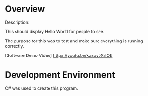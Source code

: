 # Overview

Description:

This should display Hello World for people to see.

The purpose for this was to test and make sure everything is running correctly.

[Software Demo Video]
https://youtu.be/kxsov5XrlOE

# Development Environment

C# was used to create this program.


